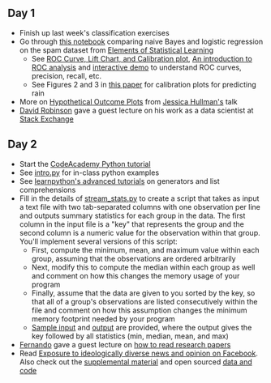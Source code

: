 ## Day 1
  * Finish up last week's classification exercises
  * Go through [this notebook](http://rpubs.com/jhofman/nb_vs_lr) comparing naive Bayes and logistic regression on the spam dataset from [Elements of Statistical Learning](http://statweb.stanford.edu/~tibs/ElemStatLearn/)
    * See [ROC Curve, Lift Chart, and Calibration plot](http://mrvar.fdv.uni-lj.si/pub/mz/mz3.1/vuk.pdf), [An introduction to ROC analysis](https://ccrma.stanford.edu/workshops/mir2009/references/ROCintro.pdf) and [interactive demo](http://www.navan.name/roc/) to understand ROC curves, precision, recall, etc.
    * See Figures 2 and 3 in [this paper](http://faculty.engr.utexas.edu/bickel/Papers/TWC_Calibration.pdf) for calibration plots for predicting rain
  * More on [Hypothetical Outcome Plots](https://medium.com/hci-design-at-uw/hypothetical-outcomes-plots-experiencing-the-uncertain-b9ea60d7c740) from [Jessica Hullman's](http://faculty.washington.edu/jhullman/) talk
  * [David Robinson](http://varianceexplained.org/about/) gave a guest lecture on his work as a data scientist at [Stack Exchange](https://en.wikipedia.org/wiki/Stack_Exchange)

## Day 2
  * Start the [CodeAcademy Python tutorial](https://www.codecademy.com/learn/python)
  * See [intro.py](python/intro.py) for in-class python examples
  * See [learnpython's advanced tutorials](http://www.learnpython.org) on generators and list comprehensions
  * Fill in the details of [stream_stats.py](stream_stats.py) to create a script that takes as input a text file with two tab-separated columns with one observation per line and outputs summary statistics for each group in the data. The first column in the input file is a "key" that represents the group and the second column is a numeric value for the observation within that group. You'll implement several versions of this script:
    * First, compute the minimum, mean, and maximum value within each group, assuming that the observations are ordered arbitrarily
	* Next, modify this to compute the median within each group as well and comment on how this changes the memory usage of your program
	* Finally, assume that the data are given to you sorted by the key, so that all of a group's observations are listed consecutively within the file and comment on how this assumption changes the minimum memory footprint needed by your program
    * [Sample input](sample_input.tsv) and [output](sample_output.tsv) are provided, where the output gives the key followed by all statistics (min, median, mean, and max)
  * [Fernando](http://research.microsoft.com/jump/164338) gave a guest lecture on [how to read research papers](reading-papers.pptx)
  * Read [Exposure to ideologically diverse news and opinion on Facebook](http://www.sciencemag.org/content/348/6239/1130.abstract). Also check out the [supplemental material](http://www.sciencemag.org/content/348/6239/1130/suppl/DC1) and open sourced [data and code](https://dataverse.harvard.edu/dataset.xhtml?persistentId=doi:10.7910/DVN/LDJ7MS)